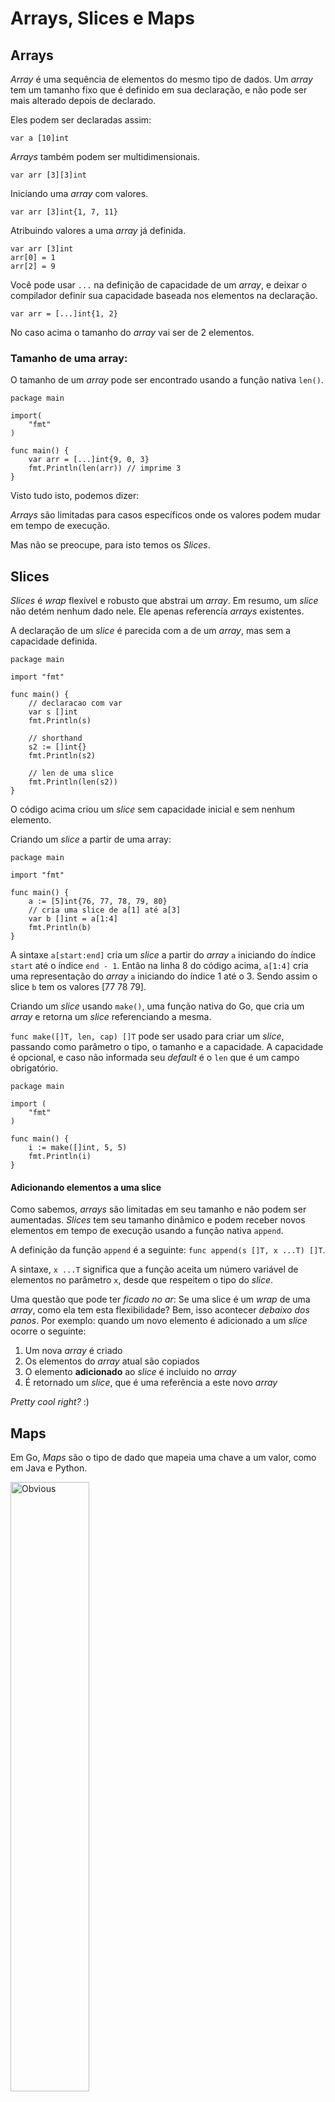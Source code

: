 # Arrays, Slices e Maps

## Arrays

*Array* é uma sequência de elementos do mesmo tipo de dados. Um *array* tem um tamanho fixo que é definido em sua declaração, e não pode ser mais alterado depois de declarado.


Eles podem ser declaradas assim:
```golang
var a [10]int
```

*Arrays* também podem ser multidimensionais.
```golang
var arr [3][3]int
```

Iniciando uma *array* com valores.
```golang
var arr [3]int{1, 7, 11}
```

Atribuindo valores a uma *array* já definida.
```golang
var arr [3]int
arr[0] = 1
arr[2] = 9
```


Você pode usar `...` na definição de capacidade de um *array*, e deixar o compilador definir sua capacidade baseada nos elementos na declaração.

```golang
var arr = [...]int{1, 2}
```

No caso acima o tamanho do *array* vai ser de 2 elementos.

### Tamanho de uma array:

O tamanho de um *array* pode ser encontrado usando a função nativa `len()`.

```golang
package main

import(
    "fmt"
)

func main() {
    var arr = [...]int{9, 0, 3}
    fmt.Println(len(arr)) // imprime 3
}
```

Visto tudo isto, podemos dizer:

*Arrays* são limitadas para casos específicos onde os valores podem mudar em tempo de execução.

Mas não se preocupe, para isto temos os *Slices*.

## Slices

*Slices* é *wrap* flexível e robusto que abstrai um *array*. Em resumo, um *slice* não detém nenhum dado nele. Ele apenas referencía *arrays* existentes.

A declaração de um *slice* é parecida com a de um *array*, mas sem a capacidade definida.

```golang
package main

import "fmt"

func main() {
    // declaracao com var
    var s []int
    fmt.Println(s)

    // shorthand
    s2 := []int{}
    fmt.Println(s2)

    // len de uma slice
    fmt.Println(len(s2))
}
```

O código acima criou um *slice* sem capacidade inicial e sem nenhum elemento.

Criando um *slice* a partir de uma array:

```golang
package main

import "fmt"

func main() {
    a := [5]int{76, 77, 78, 79, 80}
    // cria uma slice de a[1] até a[3]
    var b []int = a[1:4]
    fmt.Println(b)
}
```

A sintaxe `a[start:end]` cria um *slice* a partir do *array* `a` iniciando do índice `start` até o índice `end - 1`.
Então na linha 8 do código acima, `a[1:4]` cria uma representação do *array* `a` iniciando do índice 1 até o 3. Sendo assim o slice `b` tem os valores [77 78 79].


Criando um *slice* usando `make()`, uma função nativa do Go, que cria um *array* e retorna um *slice* referenciando a mesma.

`func make([]T, len, cap) []T` pode ser usado para criar um *slice*, passando como parâmetro o tipo, o tamanho e a capacidade. A capacidade é opcional, e caso não informada seu *default* é o `len` que é um campo obrigatório.

```golang
package main

import (  
    "fmt"
)

func main() {  
    i := make([]int, 5, 5)
    fmt.Println(i)
}
```
 
#### Adicionando elementos a uma slice

Como sabemos, *arrays* são limitadas em seu tamanho e não podem ser aumentadas. *Slices* tem seu tamanho dinâmico e podem receber novos elementos em tempo de execução usando a função nativa `append`.

A definição da função `append` é a seguinte: `func append(s []T, x ...T) []T`.

A sintaxe, `x ...T` significa que a função aceita um número variável de elementos no parâmetro `x`, desde que respeitem o tipo do *slice*.

Uma questão que pode ter *ficado no ar*: Se uma slice é um *wrap* de uma *array*, como ela tem esta flexibilidade?
Bem, isso acontecer *debaixo dos panos*. Por exemplo: quando um novo elemento é adicionado a um *slice* ocorre o seguinte:

1. Um nova *array* é criado
2. Os elementos do *array* atual são copiados
3. O elemento **adicionado** ao *slice* é incluido no *array*
4. É retornado um *slice*, que é uma referência a este novo *array*

*Pretty cool right?* :)


## Maps

Em Go, *Maps* são o tipo de dado que mapeia uma chave a um valor, como em Java e Python.

<img src="https://m.media-amazon.com/images/M/MV5BNDU1NTMwNTEtNjk0Yy00NDNlLWFiODctZWI5ODVlMGZmNzk2XkEyXkFqcGdeQXVyNjcwMzEzMTU@._V1_.jpg" alt="Obvious" width="50%"/>

*Fucking obvious*

Declarando um *map* em Go

```golang
var m map[string]int
```

Acima, a variável `m` referencía o mapa criado, no qual a chave é uma `string` e o valor é um `int`.

Abaixo alguns exemplos de uso de map.

```golang
package main

import "fmt"

func main() {
	m := make(map[string]bool)

	m["www.google.com.br"] = true
	m["www.facebook.com"] = true

	if m["www.orkut.com"] == false {
		fmt.Println("Oops, nunca acessamos este site")
    }
    
    m["www.orkut.com.br"] = true

    fmt.Println(len(m))

    delete(m, "www.orkut.com.br")

    fmt.Println(len(m))
}
```